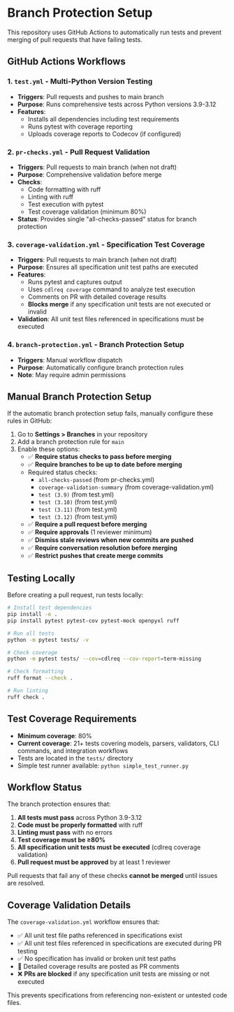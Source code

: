 # Branch Protection Setup

This repository uses GitHub Actions to automatically run tests and prevent merging of pull requests that have failing tests.

## GitHub Actions Workflows

### 1. `test.yml` - Multi-Python Version Testing
- **Triggers**: Pull requests and pushes to main branch
- **Purpose**: Runs comprehensive tests across Python versions 3.9-3.12
- **Features**:
  - Installs all dependencies including test requirements
  - Runs pytest with coverage reporting
  - Uploads coverage reports to Codecov (if configured)

### 2. `pr-checks.yml` - Pull Request Validation
- **Triggers**: Pull requests to main branch (when not draft)
- **Purpose**: Comprehensive validation before merge
- **Checks**:
  - Code formatting with ruff
  - Linting with ruff
  - Test execution with pytest
  - Test coverage validation (minimum 80%)
- **Status**: Provides single "all-checks-passed" status for branch protection

### 3. `coverage-validation.yml` - Specification Test Coverage
- **Triggers**: Pull requests to main branch (when not draft)
- **Purpose**: Ensures all specification unit test paths are executed
- **Features**:
  - Runs pytest and captures output
  - Uses `cdlreq coverage` command to analyze test execution
  - Comments on PR with detailed coverage results
  - **Blocks merge** if any specification unit tests are not executed or invalid
- **Validation**: All unit test files referenced in specifications must be executed

### 4. `branch-protection.yml` - Branch Protection Setup
- **Triggers**: Manual workflow dispatch
- **Purpose**: Automatically configure branch protection rules
- **Note**: May require admin permissions

## Manual Branch Protection Setup

If the automatic branch protection setup fails, manually configure these rules in GitHub:

1. Go to **Settings > Branches** in your repository
2. Add a branch protection rule for `main`
3. Enable these options:
   - ✅ **Require status checks to pass before merging**
   - ✅ **Require branches to be up to date before merging**
   - Required status checks:
     - `all-checks-passed` (from pr-checks.yml)
     - `coverage-validation-summary` (from coverage-validation.yml)
     - `test (3.9)` (from test.yml)
     - `test (3.10)` (from test.yml)
     - `test (3.11)` (from test.yml)
     - `test (3.12)` (from test.yml)
   - ✅ **Require a pull request before merging**
   - ✅ **Require approvals** (1 reviewer minimum)
   - ✅ **Dismiss stale reviews when new commits are pushed**
   - ✅ **Require conversation resolution before merging**
   - ✅ **Restrict pushes that create merge commits**

## Testing Locally

Before creating a pull request, run tests locally:

```bash
# Install test dependencies
pip install -e .
pip install pytest pytest-cov pytest-mock openpyxl ruff

# Run all tests
python -m pytest tests/ -v

# Check coverage
python -m pytest tests/ --cov=cdlreq --cov-report=term-missing

# Check formatting
ruff format --check .

# Run linting
ruff check .
```

## Test Coverage Requirements

- **Minimum coverage**: 80%
- **Current coverage**: 21+ tests covering models, parsers, validators, CLI commands, and integration workflows
- Tests are located in the `tests/` directory
- Simple test runner available: `python simple_test_runner.py`

## Workflow Status

The branch protection ensures that:

1. **All tests must pass** across Python 3.9-3.12
2. **Code must be properly formatted** with ruff
3. **Linting must pass** with no errors
4. **Test coverage must be ≥80%**
5. **All specification unit tests must be executed** (cdlreq coverage validation)
6. **Pull request must be approved** by at least 1 reviewer

Pull requests that fail any of these checks **cannot be merged** until issues are resolved.

## Coverage Validation Details

The `coverage-validation.yml` workflow ensures that:
- ✅ All unit test file paths referenced in specifications exist
- ✅ All unit test files referenced in specifications are executed during PR testing
- ✅ No specification has invalid or broken unit test paths
- 💬 Detailed coverage results are posted as PR comments
- ❌ **PRs are blocked** if any specification unit tests are missing or not executed

This prevents specifications from referencing non-existent or untested code files.